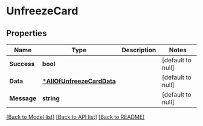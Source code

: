 # UnfreezeCard

## Properties
Name | Type | Description | Notes
------------ | ------------- | ------------- | -------------
**Success** | **bool** |  | [default to null]
**Data** | [***AllOfUnfreezeCardData**](AllOfUnfreezeCardData.md) |  | [default to null]
**Message** | **string** |  | [default to null]

[[Back to Model list]](../README.md#documentation-for-models) [[Back to API list]](../README.md#documentation-for-api-endpoints) [[Back to README]](../README.md)


